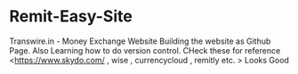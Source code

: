 # Remit-Easy-Site
Transwire.in - Money Exchange Website
Building the website as Github Page.
Also Learning how to do version control.
CHeck these for reference <https://www.skydo.com/ , wise , currencycloud , remitly etc. >
Looks Good 
